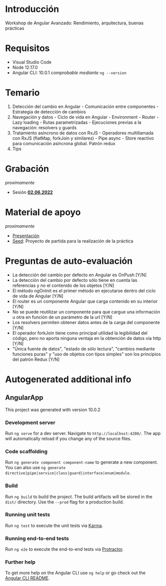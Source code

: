 

# Introducción 

Workshop de Angular Avanzado: Rendimiento, arquitectura, buenas prácticas

# Requisitos

- Visual Studio Code  
- Node 12.17.0
- Angular CLI: 10.0.1 
*comprobable mediante* `ng --version`

# Temario

 1. Detección del cambio en Angular
 		- Comunicación entre componentes
 		- Estrategia de detección de cambios
 2. Navegación y datos
		- Ciclo de vida en Angular
    	- Environment
    	- Router
    	- Lazy loading
    	- Rutas parametrizadas
    	- Ejecuciones previas a la navegación: resolvers y guards
 3. Tratamiento asíncrono de datos con RxJS
		- Operadores multillamada con RxJS (flatMap, forkJoin y similares)
    	- Pipe async
    	- Store reactivo para comunicación asíncrona global. Patrón redux
 4. Tips
 
# Grabación
_proximamente_
  - Sesión [**02.06.2022**]()

# Material de apoyo
_proximamente_
- [Presentación]()
- [Seed](): Proyecto de partida para la realización de la práctica

# Preguntas de auto-evaluación

 - La detección del cambio por defecto en Angular es OnPush [Y/N]
 - La detección del cambio por defecto sólo tiene en cuenta las referencias y no el contenido de los objetos [Y/N]
 - El método ngOnInit es el primer método en ejecutarse dentro del ciclo de vida de Angular [Y/N]
 - El router es un componente Angular que carga contenido en su interior [Y/N]
 - No se puede reutilizar un componente para que cargue una información u otra en función de un parámetro de la url [Y/N]
 - Los resolvers permiten obtener datos antes de la carga del componente [Y/N]
 - El operador forkJoin tiene como principal utilidad la legibilidad del código, pero no aporta ninguna ventaja en la obtención de datos vía http [Y/N]
 - "Única fuente de datos", "estado de sólo lectura", "cambios mediante funciones puras" y "uso de objetos con tipos simples" son los principios del patrón Redux [Y/N]

# Autogenerated additional info

## AngularApp

This project was generated with version 10.0.2

### Development server

Run `ng serve` for a dev server. Navigate to `http://localhost:4200/`. The app will automatically reload if you change any of the source files.

### Code scaffolding

Run `ng generate component component-name` to generate a new component. You can also use `ng generate directive|pipe|service|class|guard|interface|enum|module`.

### Build

Run `ng build` to build the project. The build artifacts will be stored in the `dist/` directory. Use the `--prod` flag for a production build.

### Running unit tests

Run `ng test` to execute the unit tests via [Karma](https://karma-runner.github.io).

### Running end-to-end tests

Run `ng e2e` to execute the end-to-end tests via [Protractor](http://www.protractortest.org/).

### Further help

To get more help on the Angular CLI use `ng help` or go check out the [Angular CLI README](https://github.com/angular/angular-cli/blob/master/README.md).
